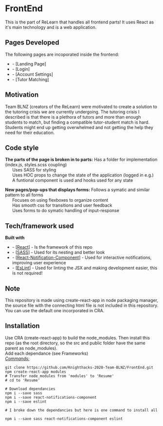 # FrontEnd

This is the part of ReLearn that handles all frontend parts! It uses React as it's main technology and is a web application.

## Pages Developed

The following pages are incoporated inside the frontend:

<ul>
<li>- [Landing Page]</li>
<li>- [Login]</li>
<li>- [Account Settings]</li>
<li>- [Tutor Matching]</li>
</ul>

## Motivation

Team BLNZ (creators of the ReLearn) were motivated to create a solution to the tutoring crisis we are currently undergoing. The tutoring crisis I described is that there is a plethora of tutors and more than enough students to match, but finding a compatible tutor-student match is hard. Students might end up getting overwhelmed and not getting the help they need for their education.

## Code style

<b>The parts of the page is broken in to parts:</b> Has a folder for implementation (index.js, styles.scss coupling)
<br>&nbsp;&nbsp;&nbsp;&nbsp;&nbsp;&nbsp;Uses SASS for styling
<br>&nbsp;&nbsp;&nbsp;&nbsp;&nbsp;&nbsp;Uses HOC props to change the state of the application (logged in e.g.)
<br>&nbsp;&nbsp;&nbsp;&nbsp;&nbsp;&nbsp;A funtional component is used and hooks used for any state

<b>New pages/pop-ups that displays forms:</b> Follows a symatic and similar pattern to all forms
<br>&nbsp;&nbsp;&nbsp;&nbsp;&nbsp;&nbsp;Focuses on using flexboxes to organize content
<br>&nbsp;&nbsp;&nbsp;&nbsp;&nbsp;&nbsp;Has smooth css for transitions and user feedback
<br>&nbsp;&nbsp;&nbsp;&nbsp;&nbsp;&nbsp;Uses forms to do symatic handling of input-response

## Tech/framework used

<b>Built with</b>

<ul>
<li>- [<a href="https://reactjs.org/">React</a>] - Is the framework of this repo</li>
<li>- [<a href="https://www.npmjs.com/package/sass">SASS</a>] - Used for its nesting and better look</li>
<li>- [<a href="https://www.npmjs.com/package/react-notifications-component">React-Notification-Component</a>] - Used for interactive notifications, improving user experience</li>
<li>- [<a href="https://www.npmjs.com/package/eslint">EsLint</a>] - Used for linting the JSX and making development easier, this is not required!</li>
</ul>

## Note

This repository is made using create-react-app in node packaging manager, the source file with the connecting html file is not included in this repository. You can use the default one incorporated in CRA.

## Installation

Use CRA (create-react-app) to build the node_modules. Then install this repo (as the root directory, so the src and public folder have the same parent as node_modules).<br>Add each dependance (see Frameworks)
<br /><u><i>Commands:</i></u>

```
git clone https://github.com/Knighthacks-2020-Team-BLNZ/FrontEnd.git
npm create-react-app modules
# Transfer node_modules from 'modules' to 'Resume'
# cd to 'Resume'

# Download dependancies
npm i --save sass
npm i --save react-notifications-component
npm i --save eslint

# I broke down the dependancies but here is one command to install all

npm i --save sass react-notifications-component eslint
```
